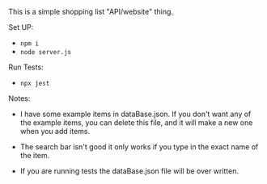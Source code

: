 This is a simple shopping list "API/website" thing.

Set UP:
*  ```npm i```
*  ```node server.js```


Run Tests:
* ``` npx jest ```


Notes:
*  I have some example items in dataBase.json. If you don't want any of the example items, you can delete this file,
and it will make a new one when you add items.

*  The search bar isn't good it only works if you type in the exact name of the item.

* If you are running tests the dataBase.json file will be over written.
